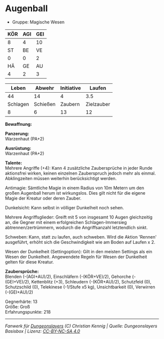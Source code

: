 # Augenball  
- Gruppe: Magische Wesen  

| KÖR | AGI | GEI |  
| --- | --- | --- |  
| 8   | 4   | 10  |
| ST  | BE  | VE  |  
| 0   | 0   | 2   |
| HÄ  | GE  | AU  |  
| 4   | 2   | 3   |


| Leben    | Abwehr   | Initiative | Laufen     |
| -------- | -------- | ---------- | ---------- |
| 44       | 14       | 4          | 3.5        |
| Schlagen | Schießen | Zaubern    | Zielzauber |
| 8        | 6        | 13         | 12         |

**Bewaffnung:**  


**Panzerung:**  
Warzenhaut (PA+2)

**Ausrüstung:**  
Warzenhaut (PA+2)

**Talente:**  
Mehrere Angriffe (+4): Kann 4 zusätzliche Zaubersprüche in jeder Runde aktionsfrei wirken, keinen einzelnen Zauberspruch jedoch mehr als einmal. Abklingzeiten müssen weiterhin berücksichtigt werden. 

Antimagie: Sämtliche Magie in einem Radius von 10m Metern um den großen Augenball herum ist wirkungslos. Dies gilt nicht für die eigene Magie der Kreatur oder deren Zauber. 

Dunkelsicht: Kann selbst in völliger Dunkelheit noch sehen. 

Mehrere Angriffsglieder: Greift mit 5 von insgesamt 10 Augen gleichzeitig an, die Gegner mit einem erfolgreichen Schlagen-Immersieg abtrennen/zertrümmern, wodurch die Angriffsanzahl letztendlich sinkt. 

Schweben: Kann, statt zu laufen, auch schweben. Wird die Aktion 'Rennen' ausgeführt, erhöht sich die Geschwindigkeit wie am Boden auf Laufen x 2. 

Wesen der Dunkelheit (Settingoption): Gilt in den meisten Settings als ein Wesen der Dunkelheit. Angewendete Regeln für Wesen der Dunkelheit gelten für diese Kreatur. 


**Zaubersprüche:**  
Blenden (-(AGI+AU)/2), Einschläfern (-(KÖR+VE)/2), Gehorche (-(GEI+VE)/2), Kettenblitz (+3), Schleudern (-(KÖR+AU)/2), Schutzfeld (0), Schutzschild (0), Telekinese (-1/Stufe x5 kg), Unsichtbarkeit (0), Verwirren (-(GEI+AU)/2)

Gegnerhärte: 13  
Größe: Groß  
Erfahrungspunkte: 218  



___
*Fanwerk für [Dungeonslayers](https://www.dungeonslayers.net/) (C) Christian Kennig | Quelle: Dungeonslayers Basisbox | Lizenz: [CC-BY-NC-SA 4.0](https://creativecommons.org/licenses/by-nc-sa/4.0/deed.de)*